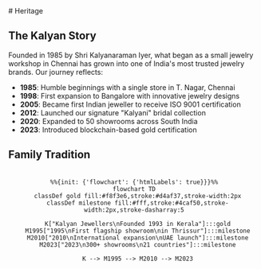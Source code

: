 
<style>
/* Light Theme */
[data-md-color-scheme="default"] h1, 
[data-md-color-scheme="default"] h2, 
[data-md-color-scheme="default"] h3, 
[data-md-color-scheme="default"] h4, 
[data-md-color-scheme="default"] h5, 
[data-md-color-scheme="default"] h6 {
    color: blue !important;
}

/* Dark Theme */
[data-md-color-scheme="slate"] h1, 
[data-md-color-scheme="slate"] h2, 
[data-md-color-scheme="slate"] h3, 
[data-md-color-scheme="slate"] h4, 
[data-md-color-scheme="slate"] h5, 
[data-md-color-scheme="slate"] h6 {
    color:rgb(245, 121, 5) !important;
}
</style>
</style>
# Heritage

## The Kalyan Story

Founded in 1985 by Shri Kalyanaraman Iyer, what began as a small jewelry workshop in Chennai has grown into one of India's most trusted jewelry brands. Our journey reflects:

- **1985**: Humble beginnings with a single store in T. Nagar, Chennai
- **1998**: First expansion to Bangalore with innovative jewelry designs
- **2005**: Became first Indian jeweller to receive ISO 9001 certification
- **2012**: Launched our signature "Kalyani" bridal collection
- **2020**: Expanded to 50 showrooms across South India
- **2023**: Introduced blockchain-based gold certification

## Family Tradition


```mermaid
%%{init: {'flowchart': {'htmlLabels': true}}}%%
flowchart TD
  classDef gold fill:#f8f3e6,stroke:#d4af37,stroke-width:2px
  classDef milestone fill:#fff,stroke:#4caf50,stroke-width:2px,stroke-dasharray:5

  K["Kalyan Jewellers\nFounded 1993 in Kerala"]:::gold
  M1995["1995\nFirst flagship showroom\nin Thrissur"]:::milestone
  M2010["2010\nInternational expansion\nUAE launch"]:::milestone
  M2023["2023\n300+ showrooms\n21 countries"]:::milestone

  K --> M1995 --> M2010 --> M2023
```
<style>
/* Mermaid diagram styling */
.mermaid {
    background: var(--md-code-bg-color);
    border-radius: 8px;
    padding: 16px;
    margin: 20px 0;
    text-align: center;
  }
  
  /* Gold-themed nodes */
  .mermaid .node rect.gold {
    filter: drop-shadow(0 2px 4px rgba(212, 175, 55, 0.3));
  }
  
</style>


